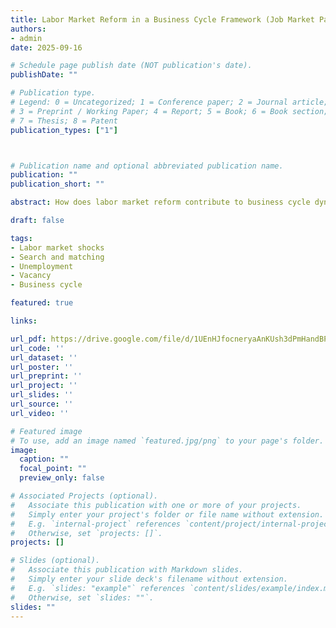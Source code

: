 ```yaml
---
title: Labor Market Reform in a Business Cycle Framework (Job Market Paper)
authors:
- admin
date: 2025-09-16

# Schedule page publish date (NOT publication's date).
publishDate: ""

# Publication type.
# Legend: 0 = Uncategorized; 1 = Conference paper; 2 = Journal article;
# 3 = Preprint / Working Paper; 4 = Report; 5 = Book; 6 = Book section;
# 7 = Thesis; 8 = Patent
publication_types: ["1"]



# Publication name and optional abbreviated publication name.
publication: ""
publication_short: ""

abstract: How does labor market reform contribute to business cycle dynamics? I develop a real business cycle model in which labor market reform aﬀects economic activity both by improving employment matching eﬃciency and by reducing vacancy posting costs. I then use shocks to a labor market freedom index (LMFI) to proxy for labor market reform in the United States and calibrate the model assuming the labor market reform has two diﬀerent components-improved matching eﬃciency and reduced vacancy posting cost—to test the empirical relevance of these two mechanisms. The results from the structural model show that, depending on the mechanism, a labor market reform can produce either a net positive or net negative impact on the vacancy rate. The impulse responses in a VAR framework for U.S. data and OECD data generate a positive net eﬀect of the LMFI shock on the vacancy rate, similar to the result obtained from the structural model with the vacancy posting cost channel.

draft: false

tags:
- Labor market shocks
- Search and matching
- Unemployment
- Vacancy
- Business cycle

featured: true

links:

url_pdf: https://drive.google.com/file/d/1UEnHJfocneryaAnKUsh3dPmHandBPyRu/view?usp=drive_link
url_code: '' 
url_dataset: ''
url_poster: ''
url_preprint: ''
url_project: ''
url_slides: ''
url_source: ''
url_video: ''

# Featured image
# To use, add an image named `featured.jpg/png` to your page's folder. 
image:
  caption: ""
  focal_point: ""
  preview_only: false

# Associated Projects (optional).
#   Associate this publication with one or more of your projects.
#   Simply enter your project's folder or file name without extension.
#   E.g. `internal-project` references `content/project/internal-project/index.md`.
#   Otherwise, set `projects: []`.
projects: []

# Slides (optional).
#   Associate this publication with Markdown slides.
#   Simply enter your slide deck's filename without extension.
#   E.g. `slides: "example"` references `content/slides/example/index.md`.
#   Otherwise, set `slides: ""`.
slides: ""
---
```

